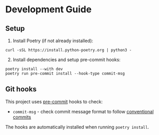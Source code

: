 # Development Guide

## Setup

1. Install Poetry (if not already installed):
```shell
curl -sSL https://install.python-poetry.org | python3 -
```

2. Install dependencies and setup pre-commit hooks:
```shell
poetry install --with dev
poetry run pre-commit install --hook-type commit-msg
```

## Git hooks

This project uses [pre-commit](https://pre-commit.com/) hooks to check:

* `commit-msg` - check commit message format to follow [conventional commits](https://www.conventionalcommits.org/en/v1.0.0/)

The hooks are automatically installed when running `poetry install`.